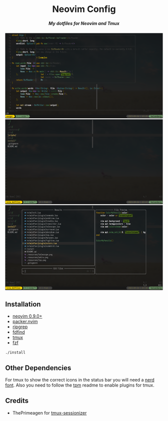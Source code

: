 <div align="center">

# Neovim Config

##### My dotfiles for Neovim and Tmux

![lsp](./.resources/lsp.png)
![netrw](./.resources/netrw.png)
![telescope](./.resources/telescope.png)

</div>

## Installation

* [neovim 0.9.0+](https://github.com/neovim/neovim)
* [packer.nvim](https://github.com/wbthomason/packer.nvim)
* [ripgrep](https://github.com/BurntSushi/ripgrep)
* [fdfind](https://github.com/sharkdp/fd)
* [tmux](https://github.com/tmux/tmux)
* [fzf](https://github.com/junegunn/fzf)

```console
./install
```

## Other Dependencies

For tmux to show the correct icons in the status bar you will need a [nerd
font](https://www.nerdfonts.com/). Also you need to follow the
[tpm](https://github.com/tmux-plugins/tpm) readme to enable plugins for tmux.

## Credits

- ThePrimeagen for
  [tmux-sessionizer](https://github.com/ThePrimeagen/.dotfiles/blob/master/bin/.local/scripts/tmux-sessionizer)
